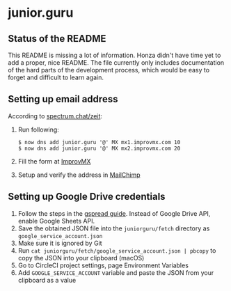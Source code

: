 # junior.guru

## Status of the README

This README is missing a lot of information. Honza didn't have time yet to add a proper, nice README. The file currently only includes documentation of the hard parts of the development process, which would be easy to forget and difficult to learn again.

## Setting up email address

According to [spectrum.chat/zeit](https://spectrum.chat/zeit/now/redirection-email-domain~b5e1b613-ae92-42f9-bc49-e8c824a8a7f2?m=MTUzNDE5OTg3MzMwMw==):

1.  Run following:

    ```
    $ now dns add junior.guru '@' MX mx1.improvmx.com 10
    $ now dns add junior.guru '@' MX mx2.improvmx.com 20
    ```
1.  Fill the form at [ImprovMX](https://improvmx.com/)
1.  Setup and verify the address in [MailChimp](https://mailchimp.com/)

## Setting up Google Drive credentials

1.  Follow the steps in the [gspread guide](https://gspread.readthedocs.io/en/latest/oauth2.html). Instead of Google Drive API, enable Google Sheets API.
1.  Save the obtained JSON file into the `juniorguru/fetch` directory as `google_service_account.json`
1.  Make sure it is ignored by Git
1.  Run `cat juniorguru/fetch/google_service_account.json | pbcopy` to copy the JSON into your clipboard (macOS)
1.  Go to CircleCI project settings, page Environment Variables
1.  Add `GOOGLE_SERVICE_ACCOUNT` variable and paste the JSON from your clipboard as a value
